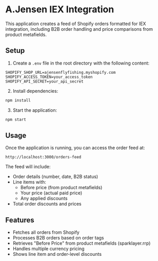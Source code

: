 # A.Jensen IEX Integration

This application creates a feed of Shopify orders formatted for IEX integration, including B2B order handling and price comparisons from product metafields.

## Setup

1. Create a `.env` file in the root directory with the following content:
```
SHOPIFY_SHOP_URL=ajensenflyfishing.myshopify.com
SHOPIFY_ACCESS_TOKEN=your_access_token
SHOPIFY_API_SECRET=your_api_secret
```

2. Install dependencies:
```bash
npm install
```

3. Start the application:
```bash
npm start
```

## Usage

Once the application is running, you can access the order feed at:
```
http://localhost:3000/orders-feed
```

The feed will include:
- Order details (number, date, B2B status)
- Line items with:
  - Before price (from product metafields)
  - Your price (actual paid price)
  - Any applied discounts
- Total order discounts and prices

## Features

- Fetches all orders from Shopify
- Processes B2B orders based on order tags
- Retrieves "Before Price" from product metafields (sparklayer.rrp)
- Handles multiple currency pricing
- Shows line item and order-level discounts 